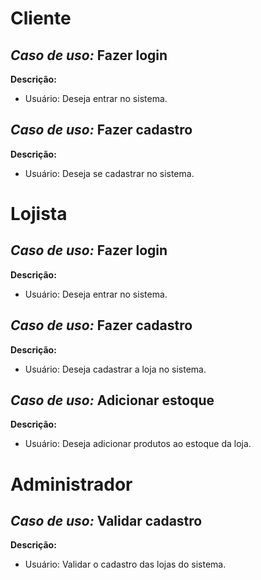 # Cliente

## **_Caso de uso:_** Fazer login

**Descrição:**
- Usuário: Deseja entrar no sistema.

## **_Caso de uso:_** Fazer cadastro

**Descrição:**
- Usuário: Deseja se cadastrar no sistema.

# Lojista

## **_Caso de uso:_** Fazer login

**Descrição:**
- Usuário: Deseja entrar no sistema.

## **_Caso de uso:_** Fazer cadastro

**Descrição:**
- Usuário: Deseja cadastrar a loja no sistema.

## **_Caso de uso:_** Adicionar estoque

**Descrição:**
- Usuário: Deseja adicionar produtos ao estoque da loja.

# Administrador

## **_Caso de uso:_** Validar cadastro

**Descrição:**
- Usuário: Validar o cadastro das lojas do sistema.
